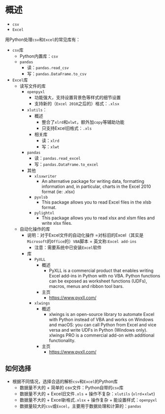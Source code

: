 # 概述

* `csv`
* `Excel`

用Python处理`csv`和`Excel`的常见库有：

* `csv`库
  * Python内置库：`csv`
  * `pandas`
    * 读：`pandas.read_csv`
    * 写：`pandas.DataFrame.to_csv`
* `Excel`库
  * 读写文件的库
    * `openpyxl`
      * 功能强大，支持设置背景色等样式的细节设置
      * 支持新的（`Excel 2010`之后的）格式：`.xlsx`
    * `xlutils`：
      * 概述
        * 整合了`xlrd`和`xlwt`，额外加`copy`等辅助功能
        * 只支持Excel旧格式：`.xls`
      * 相关库
        * 读：`xlrd`
        * 写：`xlwt`
    * `pandas`
      * 读：`pandas.read_excel`
      * 写：`pandas.DataFrame.to_excel`
    * 其他
      * `xlsxwriter`
        * An alternative package for writing data, formatting information and, in particular, charts in the Excel 2010 format (ie: .xlsx)
      * `pyxlsb`
        * This package allows you to read Excel files in the xlsb format.
      * `pylightxl`
        * This package allows you to read xlsx and xlsm files and write xlsx files.
  * 自动化操作的库
    * 说明：对于Excel文件的自动化操作 =对标旧的Excel（其实是`Microsoft`的`Office`的）`VBA`脚本 = 英文称:`Excel add-ins`
      * 注意：需要系统中已安装`Excel`软件
    * 库
      * `PyXLL`
        * 概述
          * PyXLL is a commercial product that enables writing Excel add-ins in Python with no VBA. Python functions can be exposed as worksheet functions (UDFs), macros, menus and ribbon tool bars.
        * 主页
          * https://www.pyxll.com/
      * `xlwings`
        * 概述
          * xlwings is an open-source library to automate Excel with Python instead of VBA and works on Windows and macOS: you can call Python from Excel and vice versa and write UDFs in Python (Windows only). xlwings PRO is a commercial add-on with additional functionality.
        * 主页
          * https://www.pyxll.com/

## 如何选择

* 根据不同情况，选择合适的解析`csv`和`Excel`的Python库
  * 数据量不大的 + 简单的 csv文件：Python自带的`csv`库
  * 数据量不大的 + Excel旧文件`.xls` + 操作不复杂：`xlutils` (`xlrd`+`xlwt`)
  * 数据量不大的 + Excel新格式`.xlsx` + 操作复杂 + 能设置样式：`openpyxl`
  * 数据量较大的`csv`或`Excel`，主要用于数据处理和计算的：`pandas`
